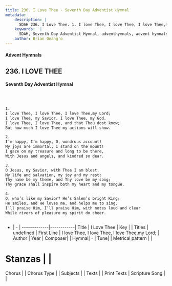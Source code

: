 ```yaml
---
title: 236. I Love Thee - Seventh Day Adventist Hymnal
metadata:
    description: |
      SDAH 236. I Love Thee. 1. I love Thee, I love Thee, I love Thee,my Lord; I love Thee, my Savior, I love Thee, my God. I love Thee, I love Thee, and that Thou dost know; But how much I love Thee my actions will show.
    keywords:  |
      SDAH, Seventh Day Adventist Hymnal, adventhymnals, advent hymnals, I Love Thee, I love Thee, I love Thee, I love Thee,my Lord; 
    author: Brian Onang'o
---
```


#### Advent Hymnals
## 236. I LOVE THEE
#### Seventh Day Adventist Hymnal

```txt



1.
I love Thee, I love Thee, I love Thee,my Lord;
I love Thee, my Savior, I love Thee, my God.
I love Thee, I love Thee, and that Thou dost know;
But how much I love Thee my actions will show.

2.
I’m happy, I’m happy, O, wondrous account!
My joys are immortal, I stand on the mount!
I gaze on my treasure and long to be there,
With Jesus and angels, and kindred so dear.

3.
O Jesus, my Savior, with Thee I am blest,
My life and salvation, my joy and my rest:
Thy name be my theme, and Thy love be my song;
Thy grace shall inspire both my heart and my tongue.

4.
O, who’s like my Savior? He’s Salem’s bright King;
He smiles, and He loves me, and helps me to sing.
I’ll praise Him, I’ll praise Him, with notes loud and clear
While rivers of pleasure my spirit do cheer.



```

- |   -  |
-------------|------------|
Title | I Love Thee |
Key |  |
Titles | undefined |
First Line | I love Thee, I love Thee, I love Thee,my Lord; |
Author | 
Year | 
Composer|  |
Hymnal|  - |
Tune|  |
Metrical pattern | |
# Stanzas |  |
Chorus |  |
Chorus Type |  |
Subjects |  |
Texts |  |
Print Texts | 
Scripture Song |  |
  
